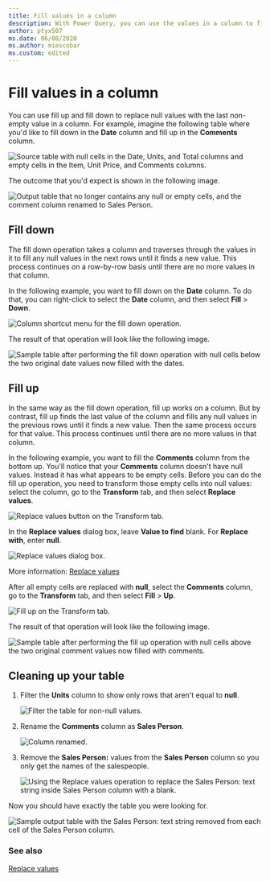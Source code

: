 ```yaml
---
title: Fill values in a column
description: With Power Query, you can use the values in a column to fill down or fill up any empty spaces in the column. This article demonstrates how to perform these transformations in Power Query.
author: ptyx507
ms.date: 06/08/2020
ms.author: miescobar
ms.custom: edited
---
```


# Fill values in a column

You can use fill up and fill down to replace null values with the last non-empty value in a column. For example, imagine the following table where you'd like to fill down in the **Date** column and fill up in the **Comments** column.

![Source table with null cells in the Date, Units, and Total columns and empty cells in the Item, Unit Price, and Comments columns.](images/me-fill-down-up-final-source.png "Source table with null and empty cells")

The outcome that you'd expect is shown in the following image.

![Output table that no longer contains any null or empty cells, and the comment column renamed to Sales Person.](images/me-fill-down-up-final-table.png "Output table that no longer contains any null or empty cells, and the comment column renamed to Sales Person")

## Fill down

The fill down operation takes a column and traverses through the values in it to fill any null values in the next rows until it finds a new value. This process continues on a row-by-row basis until there are no more values in that column.

In the following example, you want to fill down on the **Date** column. To do that, you can right-click to select the **Date** column, and then select **Fill** > **Down**.

![Column shortcut menu for the fill down operation.](images/me-fill-down-up-right-click.png "Column shortcut menu for the fill down operation")

The result of that operation will look like the following image.

![Sample table after performing the fill down operation with null cells below the two original date values now filled with the dates.](images/me-fill-down-up-date-filled-down.png "Sample table after performing the fill down operation")

## Fill up

In the same way as the fill down operation, fill up works on a column. But by contrast, fill up finds the last value of the column and fills any null values in the previous rows until it finds a new value. Then the same process occurs for that value. This process continues until there are no more values in that column.

In the following example, you want to fill the **Comments** column from the bottom up. You'll notice that your **Comments** column doesn't have null values. Instead it has what appears to be empty cells. Before you can do the fill up operation, you need to transform those empty cells into null values: select the column, go to the **Transform** tab, and then select **Replace values**.

![Replace values button on the Transform tab.](images/me-fill-down-up-replace-values.png "Replace values button on the Transform tab")

In the **Replace values** dialog box, leave **Value to find** blank. For **Replace with**, enter **null**.

![Replace values dialog box.](images/me-fill-down-up-replace-values-window.png "Replace values dialog box")

More information: [Replace values](replace-values.md)

After all empty cells are replaced with **null**, select the **Comments** column, go to the **Transform** tab, and then select **Fill** > **Up**.

![Fill up on the Transform tab.](images/me-fill-down-up-fill-up-icon.png "Fill up on the Transform tab")

The result of that operation will look like the following image.

![Sample table after performing the fill up operation with null cells above the two original comment values now filled with comments.](images/me-fill-down-up-fill-up-final.png "Sample table after performing the fill up operation")

## Cleaning up your table

1. Filter the **Units** column to show only rows that aren't equal to **null**.

   ![Filter the table for non-null values.](images/me-fill-down-up-filter-null-values.png "Filter the table for non-null values")

2. Rename the **Comments** column as **Sales Person**. 

   ![Column renamed.](images/me-fill-down-up-rename-column.png "Column renamed")

3. Remove the **Sales Person:** values from the **Sales Person** column so you only get the names of the salespeople.

   ![Using the Replace values operation to replace the Sales Person: text string inside Sales Person column with a blank.](images/me-fill-down-up-replace-sales-person.png "Using the Replace values operation to replace the Sales Person: text string inside Sales Person column with a blank")

Now you should have exactly the table you were looking for.

![Sample output table with the Sales Person: text string removed from each cell of the Sales Person column.](images/me-fill-down-up-final-table.png "Sample output table with the Sales Person: text string removed from each cell of the Sales Person column")

### See also

[Replace values](replace-values.md)
